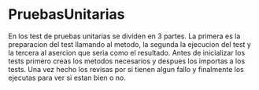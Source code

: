 # PruebasUnitarias
En los test de pruebas unitarias se dividen en 3 partes. La primera es la preparacion del test llamando al metodo, la segunda la ejecucion del test y la tercera al asercion que seria como el resultado. Antes de inicializar los tests primero creas los metodos necesarios y despues los importas a los tests. Una vez hecho los revisas por si tienen algun fallo y finalmente los ejecutas para ver si estan bien o no.

